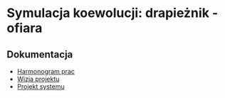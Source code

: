 # Symulacja koewolucji: drapieżnik - ofiara #

## Dokumentacja ##

  * [Harmonogram prac](Schedule.md)
  * [Wizja projektu](Intro.md)
  * [Projekt systemu](Project.md)